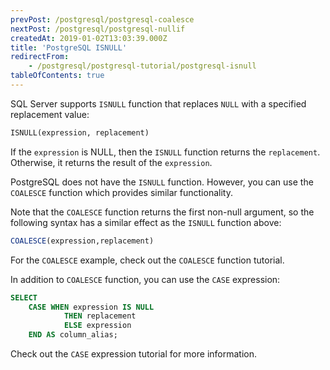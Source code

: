 ```yaml
---
prevPost: /postgresql/postgresql-coalesce
nextPost: /postgresql/postgresql-nullif
createdAt: 2019-01-02T13:03:39.000Z
title: 'PostgreSQL ISNULL'
redirectFrom:
    - /postgresql/postgresql-tutorial/postgresql-isnull
tableOfContents: true
---
```



SQL Server supports `ISNULL` function that replaces `NULL` with a specified replacement value:

```sql
ISNULL(expression, replacement)
```

If the `expression` is NULL, then the `ISNULL` function returns the `replacement`. Otherwise, it returns the result of the `expression`.

PostgreSQL does not have the `ISNULL` function. However, you can use the `COALESCE` function which provides similar functionality.

Note that the `COALESCE` function returns the first non-null argument, so the following syntax has a similar effect as the `ISNULL` function above:

```sql
COALESCE(expression,replacement)
```

For the `COALESCE` example, check out the `COALESCE` function tutorial.

In addition to `COALESCE` function, you can use the `CASE` expression:

```sql
SELECT
    CASE WHEN expression IS NULL
            THEN replacement
            ELSE expression
    END AS column_alias;
```

Check out the `CASE` expression tutorial for more information.
